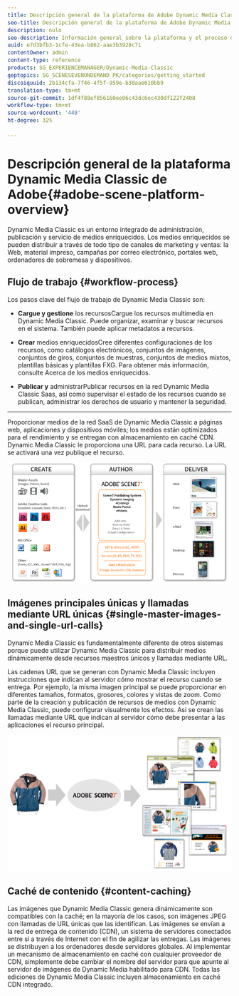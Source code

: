 ```yaml
---
title: Descripción general de la plataforma de Adobe Dynamic Media Classic
seo-title: Descripción general de la plataforma de Adobe Dynamic Media Classic
description: nulo
seo-description: Información general sobre la plataforma y el proceso de flujo de trabajo de Dynamic Media Classic.
uuid: e7d3bfb3-1cfe-43ea-b862-aae3b3928c71
contentOwner: admin
content-type: reference
products: SG_EXPERIENCEMANAGER/Dynamic-Media-Classic
geptopics: SG_SCENESEVENONDEMAND_PK/categories/getting_started
discoiquuid: 2b134cfa-7f46-4f5f-959e-b30aae610bb9
translation-type: tm+mt
source-git-commit: 1df4f88ef856160ee06c43dc6ec430df122f2408
workflow-type: tm+mt
source-wordcount: '449'
ht-degree: 32%

---
```



# Descripción general de la plataforma Dynamic Media Classic de Adobe{#adobe-scene-platform-overview}

Dynamic Media Classic es un entorno integrado de administración, publicación y servicio de medios enriquecidos. Los medios enriquecidos se pueden distribuir a través de todo tipo de canales de marketing y ventas: la Web, material impreso, campañas por correo electrónico, portales web, ordenadores de sobremesa y dispositivos.

## Flujo de trabajo  {#workflow-process}

Los pasos clave del flujo de trabajo de Dynamic Media Classic son:

* **Cargue y gestione**
los recursosCargue los recursos multimedia en Dynamic Media Classic. Puede organizar, examinar y buscar recursos en el sistema. También puede aplicar metadatos a recursos.

* **Crear**
medios enriquecidosCree diferentes configuraciones de los recursos, como catálogos electrónicos, conjuntos de imágenes, conjuntos de giros, conjuntos de muestras, conjuntos de medios mixtos, plantillas básicas y plantillas FXG. Para obtener más información, consulte Acerca de los medios enriquecidos.

* **Publicar y**
administrarPublicar recursos en la red Dynamic Media Classic Saas, así como supervisar el estado de los recursos cuando se publican, administrar los derechos de usuario y mantener la seguridad.

* ****
Proporcionar medios de la red SaaS de Dynamic Media Classic a páginas web, aplicaciones y dispositivos móviles; los medios están optimizados para el rendimiento y se entregan con almacenamiento en caché CDN. Dynamic Media Classic le proporciona una URL para cada recurso. La URL se activará una vez publique el recurso.

![El proceso de flujo de trabajo de Dynamic Media Classic](/help/assets/gs_workflow.png)

## Imágenes principales únicas y llamadas mediante URL únicas {#single-master-images-and-single-url-calls}

Dynamic Media Classic es fundamentalmente diferente de otros sistemas porque puede utilizar Dynamic Media Classic para distribuir medios dinámicamente desde recursos maestros únicos y llamadas mediante URL.

Las cadenas URL que se generan con Dynamic Media Classic incluyen instrucciones que indican al servidor cómo mostrar el recurso cuando se entrega. Por ejemplo, la misma imagen principal se puede proporcionar en diferentes tamaños, formatos, grosores, colores y vistas de zoom. Como parte de la creación y publicación de recursos de medios con Dynamic Media Classic, puede configurar visualmente los efectos. Así se crean las llamadas mediante URL que indican al servidor cómo debe presentar a las aplicaciones el recurso principal.

![Dynamic Media Classic puede ofrecer la misma imagen principal a distintos medios en diferentes tamaños y formatos.](/help/assets/gs_dynamic_publishing.png)

## Caché de contenido {#content-caching}

Las imágenes que Dynamic Media Classic genera dinámicamente son compatibles con la caché; en la mayoría de los casos, son imágenes JPEG con llamadas de URL únicas que las identifican. Las imágenes se envían a la red de entrega de contenido (CDN), un sistema de servidores conectados entre sí a través de Internet con el fin de agilizar las entregas. Las imágenes se distribuyen a los ordenadores desde servidores globales. Al implementar un mecanismo de almacenamiento en caché con cualquier proveedor de CDN, simplemente debe cambiar el nombre del servidor para que apunte al servidor de imágenes de Dynamic Media habilitado para CDN. Todas las ediciones de Dynamic Media Classic incluyen almacenamiento en caché CDN integrado.
